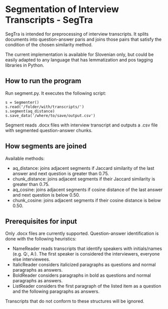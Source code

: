 # Segmentation of Interview Transcripts - SegTra

SegTra is intended for preprocessing of interview transcripts. It splits documents into question-answer paris and joins those pairs that satisfy the condition of the chosen similarity method.

The current implementation is available for Slovenian only, but could be easily adapted to any language that has lemmatization and pos tagging libraries in Python.

## How to run the program

Run segment.py. It executes the following script:

    s = Segmenter()
    s.read('/folder/with/transcripts/')
    s.segment(aq_distance)
    s.save_data('/where/to/save/output.csv')

Segment reads .docx files with interview transcript and outputs a .csv file with segmented question-answer chunks.

## How segments are joined

Available methods:
- aq_distance: joins adjacent segments if Jaccard similarity of the last answer and next question is greater than 0.75.
- chunk_distance: joins adjacent segments if their Jaccard similarity is greater than 0.75.
- aq_cosine: joins adjacent segments if cosine distance of the last answer and next question is below 0.50.
- chunk_cosine: joins adjacent segments if their cosine distance is below 0.50.

## Prerequisites for input

Only .docx files are currently supported. Question-answer identification is done with the following heuristics:

- NameReader reads transcripts that identify speakers with initials/names (e.g. Q:, A:). The first speaker is considered the interviewers, everyone else interviewees.
- ItalicReader considers italicized paragraphs as questions and normal paragraphs as answers.
- BoldReader considers paragraphs in bold as questions and normal paragraphs as answers.
- ListReader considers the first paragraph of the listed item as a question and the following paragraphs as answers.

Transcripts that do not conform to these structures will be ignored.
